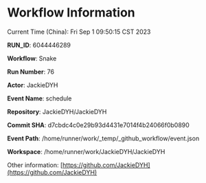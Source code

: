 # Workflow Information

Current Time (China): Fri Sep  1 09:50:15 CST 2023  

**RUN_ID**: 6044446289  

**Workflow**: Snake  

**Run Number**: 76  

**Actor**: JackieDYH  

**Event Name**: schedule  

**Repository**: JackieDYH/JackieDYH  

**Commit SHA**: d7cbdc4c0e29b93d4431e7014f4b24066f0b0890  

**Event Path**: /home/runner/work/_temp/_github_workflow/event.json  

**Workspace**: /home/runner/work/JackieDYH/JackieDYH  

Other information: [https://github.com/JackieDYH](https://github.com/JackieDYH)
